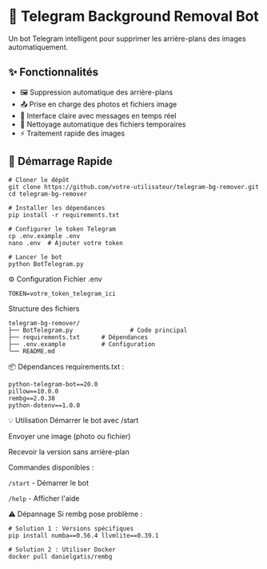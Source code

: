 # 🤖 Telegram Background Removal Bot


Un bot Telegram intelligent pour supprimer les arrière-plans des images automatiquement.

## ✨ Fonctionnalités

- 🖼️ Suppression automatique des arrière-plans
- 📤 Prise en charge des photos et fichiers image
- 💬 Interface claire avec messages en temps réel
- 🧹 Nettoyage automatique des fichiers temporaires
- ⚡ Traitement rapide des images

## 🚀 Démarrage Rapide

```
# Cloner le dépôt
git clone https://github.com/votre-utilisateur/telegram-bg-remover.git
cd telegram-bg-remover

# Installer les dépendances
pip install -r requirements.txt

# Configurer le token Telegram
cp .env.example .env
nano .env  # Ajouter votre token

# Lancer le bot
python BotTelegram.py
```
⚙️ Configuration
Fichier .env
```
TOKEN=votre_token_telegram_ici
```
Structure des fichiers
```
telegram-bg-remover/
├── BotTelegram.py                # Code principal
├── requirements.txt      # Dépendances
├── .env.example          # Configuration
└── README.md
```
📦 Dépendances
requirements.txt :

```
python-telegram-bot==20.0
pillow==10.0.0
rembg==2.0.38
python-dotenv==1.0.0
```
💡 Utilisation
Démarrer le bot avec /start

Envoyer une image (photo ou fichier)

Recevoir la version sans arrière-plan

Commandes disponibles :

```/start``` - Démarrer le bot

```/help``` - Afficher l'aide

⚠️ Dépannage
Si rembg pose problème :

```
# Solution 1 : Versions spécifiques
pip install numba==0.56.4 llvmlite==0.39.1

# Solution 2 : Utiliser Docker
docker pull danielgatis/rembg
```
